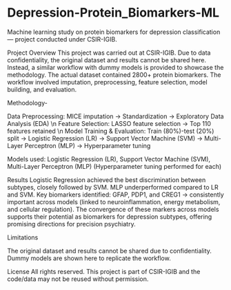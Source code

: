 # Depression-Protein_Biomarkers-ML
Machine learning study on protein biomarkers for depression classification — project conducted under CSIR-IGIB.

Project Overview
This project was carried out at CSIR-IGIB. Due to data confidentiality, the original dataset and results cannot be shared here. Instead, a similar workflow with dummy models is provided to showcase the methodology.
The actual dataset contained 2800+ protein biomarkers. The workflow involved imputation, preprocessing, feature selection, model building, and evaluation.

Methodology- 

Data Preprocessing: MICE imputation → Standardization → Exploratory Data Analysis (EDA) \n
Feature Selection: LASSO feature selection → Top 110 features retained \n
Model Training & Evaluation: Train (80%)-test (20%) split → Logistic Regression (LR) → Support Vector Machine (SVM) → Multi-Layer Perceptron (MLP) → Hyperparameter tuning

Models used:
Logistic Regression (LR),
Support Vector Machine (SVM),
Multi-Layer Perceptron (MLP)
(Hyperparameter tuning performed for each)

Results
Logistic Regression achieved the best discrimination between subtypes, closely followed by SVM.
MLP underperformed compared to LR and SVM.
Key biomarkers identified:
GFAP, PDP1, and CREG1 → consistently important across models (linked to neuroinflammation, energy metabolism, and cellular regulation). The convergence of these markers across models supports their potential as biomarkers for depression subtypes, offering promising directions for precision psychiatry.

Limitations

The original dataset and results cannot be shared due to confidentiality.
Dummy models are shown here to replicate the workflow.

License
All rights reserved. This project is part of CSIR-IGIB and the code/data may not be reused without permission.
